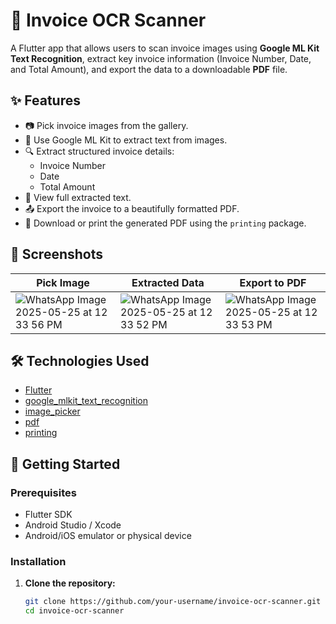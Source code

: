 # 📄 Invoice OCR Scanner

A Flutter app that allows users to scan invoice images using **Google ML Kit Text Recognition**, extract key invoice information (Invoice Number, Date, and Total Amount), and export the data to a downloadable **PDF** file.

## ✨ Features

- 📷 Pick invoice images from the gallery.
- 🧠 Use Google ML Kit to extract text from images.
- 🔍 Extract structured invoice details:
  - Invoice Number
  - Date
  - Total Amount
- 📑 View full extracted text.
- 📤 Export the invoice to a beautifully formatted PDF.
- 💾 Download or print the generated PDF using the `printing` package.

## 📱 Screenshots

| Pick Image | Extracted Data | Export to PDF |
|------------|----------------|----------------|
| ![WhatsApp Image 2025-05-25 at 12 33 56 PM](https://github.com/user-attachments/assets/c581ea6e-28af-4e37-b783-427b070d0a28) | ![WhatsApp Image 2025-05-25 at 12 33 52 PM](https://github.com/user-attachments/assets/05094647-8283-45f6-91f3-1aa469ee5017) | ![WhatsApp Image 2025-05-25 at 12 33 53 PM](https://github.com/user-attachments/assets/0c815305-194b-4929-8615-71e5a5767f73) |

## 🛠️ Technologies Used

- [Flutter](https://flutter.dev/)
- [google_mlkit_text_recognition](https://pub.dev/packages/google_mlkit_text_recognition)
- [image_picker](https://pub.dev/packages/image_picker)
- [pdf](https://pub.dev/packages/pdf)
- [printing](https://pub.dev/packages/printing)

## 🚀 Getting Started

### Prerequisites

- Flutter SDK
- Android Studio / Xcode
- Android/iOS emulator or physical device

### Installation

1. **Clone the repository:**

   ```bash
   git clone https://github.com/your-username/invoice-ocr-scanner.git
   cd invoice-ocr-scanner

